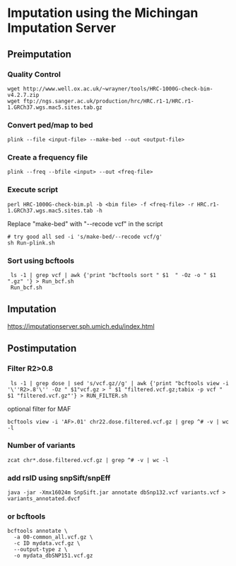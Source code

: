 # Imputation using the Michingan Imputation Server

## Preimputation

### Quality Control

    wget http://www.well.ox.ac.uk/~wrayner/tools/HRC-1000G-check-bim-v4.2.7.zip
    wget ftp://ngs.sanger.ac.uk/production/hrc/HRC.r1-1/HRC.r1-1.GRCh37.wgs.mac5.sites.tab.gz
    
    
### Convert ped/map to bed

    plink --file <input-file> --make-bed --out <output-file>

### Create a frequency file

    plink --freq --bfile <input> --out <freq-file>

### Execute script

    perl HRC-1000G-check-bim.pl -b <bim file> -f <freq-file> -r HRC.r1-1.GRCh37.wgs.mac5.sites.tab -h
    
Replace "make-bed" with "--recode vcf" in the script     
    
    # try good all sed -i 's/make-bed/--recode vcf/g'
    sh Run-plink.sh
    
 ### Sort using bcftools   
  
     ls -1 | grep vcf | awk {'print "bcftools sort " $1  " -Oz -o " $1 ".gz" '} > Run_bcf.sh 
     Run_bcf.sh
     
## Imputation 
https://imputationserver.sph.umich.edu/index.html

## Postimputation

### Filter R2>0.8

     ls -1 | grep dose | sed 's/vcf.gz//g' | awk {'print "bcftools view -i '\''R2>.8'\'' -Oz " $1"vcf.gz > " $1 "filtered.vcf.gz;tabix -p vcf " $1 "filtered.vcf.gz"'} > RUN_FILTER.sh 
     
optional filter for MAF

    bcftools view -i 'AF>.01' chr22.dose.filtered.vcf.gz | grep ^# -v | wc -l
     
### Number of variants

    zcat chr*.dose.filtered.vcf.gz | grep ^# -v | wc -l
    
    
### add rsID using snpSift/snpEff

```{r}
java -jar -Xmx16024m SnpSift.jar annotate dbSnp132.vcf variants.vcf > variants_annotated.dvcf
```     

### or bcftools

```{r}
bcftools annotate \
  -a 00-common_all.vcf.gz \
  -c ID mydata.vcf.gz \
  --output-type z \
  -o mydata_dbSNP151.vcf.gz

```     
